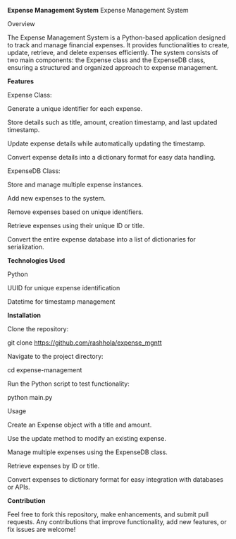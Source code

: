 **Expense Management System**
Expense Management System

Overview

The Expense Management System is a Python-based application designed to track and manage financial expenses. It provides functionalities to create, update, retrieve, and delete expenses efficiently. The system consists of two main components: the Expense class and the ExpenseDB class, ensuring a structured and organized approach to expense management.

**Features**

Expense Class:

Generate a unique identifier for each expense.

Store details such as title, amount, creation timestamp, and last updated timestamp.

Update expense details while automatically updating the timestamp.

Convert expense details into a dictionary format for easy data handling.

ExpenseDB Class:

Store and manage multiple expense instances.

Add new expenses to the system.

Remove expenses based on unique identifiers.

Retrieve expenses using their unique ID or title.

Convert the entire expense database into a list of dictionaries for serialization.

**Technologies Used**

Python

UUID for unique expense identification

Datetime for timestamp management

**Installation**

Clone the repository:

git clone https://github.com/rashhola/expense_mgntt

Navigate to the project directory:

cd expense-management

Run the Python script to test functionality:

python main.py

Usage

Create an Expense object with a title and amount.

Use the update method to modify an existing expense.

Manage multiple expenses using the ExpenseDB class.

Retrieve expenses by ID or title.

Convert expenses to dictionary format for easy integration with databases or APIs.

**Contribution**

Feel free to fork this repository, make enhancements, and submit pull requests. Any contributions that improve functionality, add new features, or fix issues are welcome!
